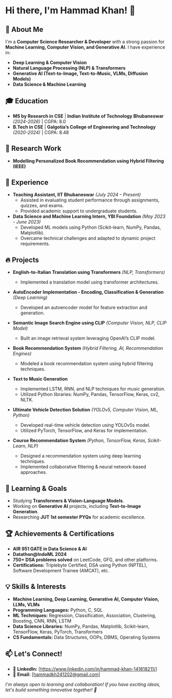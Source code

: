 # Hi there, I'm Hammad Khan! 👋

## 🚀 About Me
I'm a **Computer Science Researcher & Developer** with a strong passion for **Machine Learning, Computer Vision, and Generative AI**. I have experience in:
- **Deep Learning & Computer Vision**
- **Natural Language Processing (NLP) & Transformers**
- **Generative AI (Text-to-Image, Text-to-Music, VLMs, Diffusion Models)**
- **Data Science & Machine Learning**

## 🎓 Education
- **MS by Research in CSE** | **Indian Institute of Technology Bhubaneswar** *(2024-2026)* | CGPA: 8.0
- **B.Tech in CSE** | **Galgotia’s College of Engineering and Technology** *(2020-2024)* | CGPA: 8.48

## 🔬 Research Work
- **Modelling Personalized Book Recommendation using Hybrid Filtering (IEEE)**

## 💼 Experience
- **Teaching Assistant, IIT Bhubaneswar** *(July 2024 – Present)*
  - Assisted in evaluating student performance through assignments, quizzes, and exams.
  - Provided academic support to undergraduate students.
- **Data Science and Machine Learning Intern, YBI Foundation** *(May 2023 - June 2023)*
  - Developed ML models using Python (Scikit-learn, NumPy, Pandas, Matplotlib).
  - Overcame technical challenges and adapted to dynamic project requirements.

## 🔥 Projects

- **English-to-Italian Translation using Transformers** *(NLP, Transformers)*
  - Implemented a translation model using transformer architectures.

- **AutoEncoder Implementation - Encoding, Classification & Generation** *(Deep Learning)*
  - Developed an autoencoder model for feature extraction and generation.

- **Semantic Image Search Engine using CLIP** *(Computer Vision, NLP, CLIP Model)*
  - Built an image retrieval system leveraging OpenAI’s CLIP model.

- **Book Recommendation System** *(Hybrid Filtering, AI, Recommendation Engines)*
  - Modeled a book recommendation system using hybrid filtering techniques.
- **Text to Music Generation**
  - Implemented LSTM, RNN, and NLP techniques for music generation.
  - Utilized Python libraries: NumPy, Pandas, TensorFlow, Keras, cv2, NLTK.

- **Ultimate Vehicle Detection Solution** *(YOLOv5, Computer Vision, ML, Python)*
  - Developed real-time vehicle detection using YOLOv5s model.
  - Utilized PyTorch, TensorFlow, and Keras for implementation.
  
- **Course Recommendation System** *(Python, TensorFlow, Keras, Scikit-Learn, NLP)*
  - Designed a recommendation system using deep learning techniques.
  - Implemented collaborative filtering & neural network-based approaches.


## 📖 Learning & Goals
- Studying **Transformers & Vision-Language Models**.
- Working on **Generative AI** projects, including **Text-to-Image Generation**.
- Researching **JUT 1st semester PYQs** for academic excellence.

## 🏆 Achievements & Certifications
- **AIR 951 GATE in Data Science & AI**
- **Datathon@IndoML 2024**
- **750+ DSA problems solved** on LeetCode, GFG, and other platforms.
- **Certifications:** Triplebyte Certified, DSA using Python (NPTEL), Software Development Trainee (AMCAT), etc.

## 💡 Skills & Interests
- **Machine Learning, Deep Learning, Generative AI, Computer Vision, LLMs, VLMs**
- **Programming Languages:** Python, C, SQL
- **ML Techniques:** Regression, Classification, Association, Clustering, Boosting, CNN, RNN, LSTM
- **Data Science Libraries:** NumPy, Pandas, Matplotlib, Scikit-learn, TensorFlow, Keras, PyTorch, Transformers
- **CS Fundamentals:** Data Structures, OOPs, DBMS, Operating Systems

## 📫 Let's Connect!
- 🔗 **LinkedIn:** [https://www.linkedin.com/in/hammad-khan-141818211/]
- 📧 **Email:** [hammadkh241202@gmail.com]

_I'm always open to learning and collaboration! If you have exciting ideas, let's build something innovative together! 🚀_

